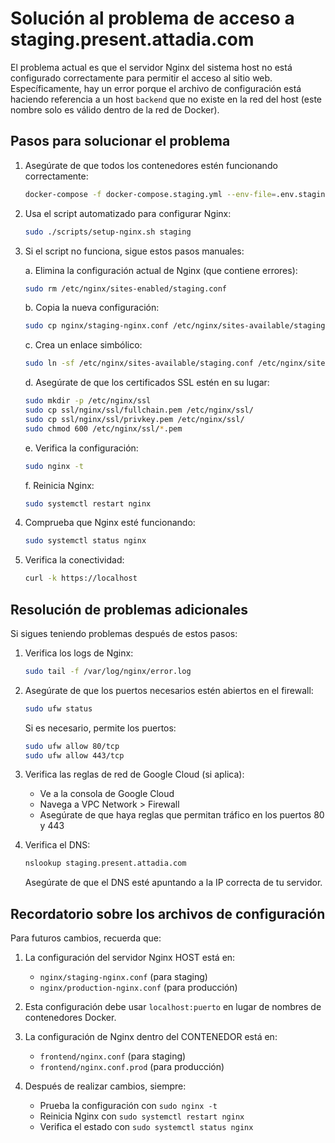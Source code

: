 # Solución al problema de acceso a staging.present.attadia.com

El problema actual es que el servidor Nginx del sistema host no está configurado correctamente para permitir el acceso al sitio web. Específicamente, hay un error porque el archivo de configuración está haciendo referencia a un host `backend` que no existe en la red del host (este nombre solo es válido dentro de la red de Docker).

## Pasos para solucionar el problema

1. Asegúrate de que todos los contenedores estén funcionando correctamente:
   ```bash
   docker-compose -f docker-compose.staging.yml --env-file=.env.staging ps
   ```

2. Usa el script automatizado para configurar Nginx:
   ```bash
   sudo ./scripts/setup-nginx.sh staging
   ```

3. Si el script no funciona, sigue estos pasos manuales:
   
   a. Elimina la configuración actual de Nginx (que contiene errores):
   ```bash
   sudo rm /etc/nginx/sites-enabled/staging.conf
   ```
   
   b. Copia la nueva configuración:
   ```bash
   sudo cp nginx/staging-nginx.conf /etc/nginx/sites-available/staging.conf
   ```
   
   c. Crea un enlace simbólico:
   ```bash
   sudo ln -sf /etc/nginx/sites-available/staging.conf /etc/nginx/sites-enabled/
   ```
   
   d. Asegúrate de que los certificados SSL estén en su lugar:
   ```bash
   sudo mkdir -p /etc/nginx/ssl
   sudo cp ssl/nginx/ssl/fullchain.pem /etc/nginx/ssl/
   sudo cp ssl/nginx/ssl/privkey.pem /etc/nginx/ssl/
   sudo chmod 600 /etc/nginx/ssl/*.pem
   ```
   
   e. Verifica la configuración:
   ```bash
   sudo nginx -t
   ```
   
   f. Reinicia Nginx:
   ```bash
   sudo systemctl restart nginx
   ```

4. Comprueba que Nginx esté funcionando:
   ```bash
   sudo systemctl status nginx
   ```

5. Verifica la conectividad:
   ```bash
   curl -k https://localhost
   ```

## Resolución de problemas adicionales

Si sigues teniendo problemas después de estos pasos:

1. Verifica los logs de Nginx:
   ```bash
   sudo tail -f /var/log/nginx/error.log
   ```

2. Asegúrate de que los puertos necesarios estén abiertos en el firewall:
   ```bash
   sudo ufw status
   ```
   
   Si es necesario, permite los puertos:
   ```bash
   sudo ufw allow 80/tcp
   sudo ufw allow 443/tcp
   ```

3. Verifica las reglas de red de Google Cloud (si aplica):
   - Ve a la consola de Google Cloud
   - Navega a VPC Network > Firewall
   - Asegúrate de que haya reglas que permitan tráfico en los puertos 80 y 443

4. Verifica el DNS:
   ```bash
   nslookup staging.present.attadia.com
   ```
   Asegúrate de que el DNS esté apuntando a la IP correcta de tu servidor.

## Recordatorio sobre los archivos de configuración

Para futuros cambios, recuerda que:

1. La configuración del servidor Nginx HOST está en:
   - `nginx/staging-nginx.conf` (para staging)
   - `nginx/production-nginx.conf` (para producción)

2. Esta configuración debe usar `localhost:puerto` en lugar de nombres de contenedores Docker.

3. La configuración de Nginx dentro del CONTENEDOR está en:
   - `frontend/nginx.conf` (para staging)
   - `frontend/nginx.conf.prod` (para producción)

4. Después de realizar cambios, siempre:
   - Prueba la configuración con `sudo nginx -t`
   - Reinicia Nginx con `sudo systemctl restart nginx`
   - Verifica el estado con `sudo systemctl status nginx` 